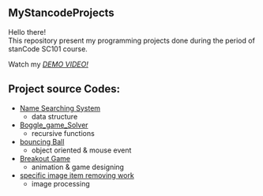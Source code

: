 ## MyStancodeProjects
Hello there!\
This repository present my programming projects done during the period of stanCode SC101 course.

Watch my *[DEMO VIDEO!](https://drive.google.com/drive/folders/1yd_dt4Muvr0bmZXKu5ructy5YiXE0OPO?usp=sharing)*

## Project source Codes:
- [Name Searching System](https://drive.google.com/file/d/1NTJ6dxBztOZSOBmCtlfjvN9e5ACHK0YU/view?usp=sharing)
  - data structure
- [Boggle_game_Solver](https://drive.google.com/file/d/1P8891Cm6GpwA7Oy8oFGC_OK6iSQMwLkk/view?usp=sharing)
  - recursive functions
- [bouncing Ball](https://drive.google.com/file/d/14qzXsKzuNsyKveo9s8DV1V6L-0JpIr3M/view?usp=sharing)
  - object oriented & mouse event
- [Breakout Game](https://drive.google.com/file/d/1DINN0HQLnS12puzimPMF1pPgsuOyJYHj/view?usp=sharing)
  - animation & game designing
- [specific image item removing work](https://drive.google.com/file/d/1ir_lZDDzqrp9U3-PXpBoRTqbaPn3FSBm/view?usp=sharing)
  - image processing
